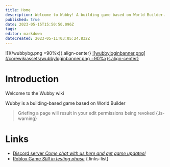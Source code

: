 ```yaml
---
title: Home
description: Welcome to Wubby! A building game based on World Builder.
published: true
date: 2023-05-15T15:50:50.096Z
tags: 
editor: markdown
dateCreated: 2023-05-11T03:05:24.832Z
---
```


![](/wubbybg.png =90%x){.align-center}
[![wubbyloginbanner.png](/corewikiassets/wubbyloginbanner.png =90%x){.align-center}](https://shlink.choke.dev/WubbyWikiLogin)
# Introduction

Welcome to the Wubby wiki

Wubby is a building-based game based on World Builder

> Griefing a page will result in your edit permissions being revoked 
{.is-warning}

# Links
- [Discord server *Come chat with us here and get game updates!*](https://discord.gg/YHtthk2dYX)
- [Roblox Game *Still in testing phase*](https://www.roblox.com/games/12519560096/Wubby)
{.links-list}